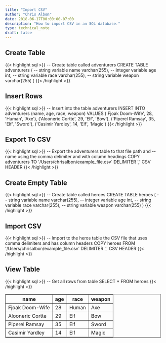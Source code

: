 ```yaml
---
title: "Import CSV"
author: "Chris Albon"
date: 2018-06-17T00:00:00-07:00
description: "How to import CSV in an SQL database."
type: technical_note
draft: false
---
```


## Create Table

{{< highlight sql >}}
-- Create table called adventurers
CREATE TABLE adventurers (
    -- string variable
    name varchar(255),
    -- integer variable
    age int,
    -- string variable
    race varchar(255),
    -- string variable
    weapon varchar(255)
)
{{< /highlight >}}

## Insert Rows

{{< highlight sql >}}
-- Insert into the table adventurers
INSERT INTO adventurers (name, age, race, weapon)
VALUES ('Fjoak Doom-Wife', 28, 'Human', 'Axe'),
       ('Alooneric Cortte', 29, 'Elf', 'Bow'),
       ('Piperel Ramsay', 35, 'Elf', 'Sword'),
       ('Casimir Yardley', 14, 'Elf', 'Magic')
{{< /highlight >}}

## Export To CSV

{{< highlight sql >}}
-- Export the adventurers table to that file path and 
-- name using the comma delimiter and with column headings
COPY adventurers TO '/Users/chrisalbon/example_file.csv' DELIMITER ',' CSV HEADER
{{< /highlight >}}

## Create Empty Table

{{< highlight sql >}}
-- Create table called heroes
CREATE TABLE heroes (
    -- string variable
    name varchar(255),
    -- integer variable
    age int,
    -- string variable
    race varchar(255),
    -- string variable
    weapon varchar(255)
)
{{< /highlight >}}

## Import CSV

{{< highlight sql >}}
-- Import to the heros table the CSV file that uses comma delimiters and has column headers
COPY heroes FROM '/Users/chrisalbon/example_file.csv' DELIMITER ',' CSV HEADER
{{< /highlight >}}

## View Table

{{< highlight sql >}}
-- Get all rows from table
SELECT * FROM heroes
{{< /highlight >}}
<table border="1" style="border-collapse:collapse">
<tr><th>name</th><th>age</th><th>race</th><th>weapon</th></tr>
<tr><td>Fjoak Doom-Wife</td><td>28</td><td>Human</td><td>Axe</td></tr>
<tr><td>Alooneric Cortte</td><td>29</td><td>Elf</td><td>Bow</td></tr>
<tr><td>Piperel Ramsay</td><td>35</td><td>Elf</td><td>Sword</td></tr>
<tr><td>Casimir Yardley</td><td>14</td><td>Elf</td><td>Magic</td></tr></table>